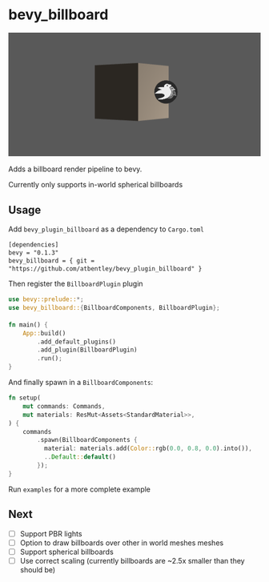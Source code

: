 # bevy_billboard

![](assets/screenshot.png?raw=true)

Adds a billboard render pipeline to bevy.

Currently only supports in-world spherical billboards

## Usage

Add `bevy_plugin_billboard` as a dependency to `Cargo.toml`

```
[dependencies]
bevy = "0.1.3"
bevy_billboard = { git = "https://github.com/atbentley/bevy_plugin_billboard" }
```

Then register the `BillboardPlugin` plugin

```rust
use bevy::prelude::*;
use bevy_billboard::{BillboardComponents, BillboardPlugin};

fn main() {
    App::build()
        .add_default_plugins()
        .add_plugin(BillboardPlugin)
        .run();
}
```

And finally spawn in a `BillboardComponents`:

```rust
fn setup(
    mut commands: Commands,
    mut materials: ResMut<Assets<StandardMaterial>>,
) {
    commands
        .spawn(BillboardComponents {
          material: materials.add(Color::rgb(0.0, 0.8, 0.0).into()),
          ..Default::default()
        });
}
```

Run `examples` for a more complete example

## Next

- [ ] Support PBR lights
- [ ] Option to draw billboards over other in world meshes meshes
- [ ] Support spherical billboards
- [ ] Use correct scaling (currently billboards are ~2.5x smaller than they should be)
